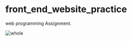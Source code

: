 # front_end_website_practice
web programming Assignment.


![whole](https://cloud.githubusercontent.com/assets/12582488/23338104/0ccf332c-fbc7-11e6-8a1b-88aa699c4e24.png)
